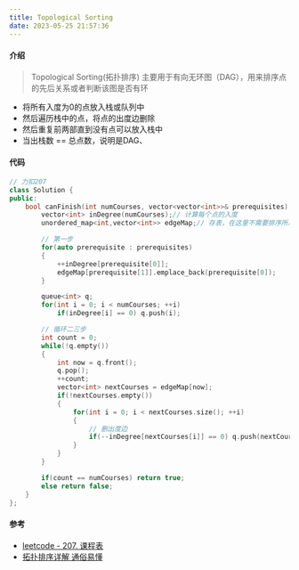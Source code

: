 ```yaml
---
title: Topological Sorting
date: 2023-05-25 21:57:36
---
```


#### 介绍

> Topological Sorting(拓扑排序) 主要用于有向无环图（DAG），用来排序点的先后关系或者判断该图是否有环

- 将所有入度为0的点放入栈或队列中
- 然后遍历栈中的点，将点的出度边删除
- 然后重复前两部直到没有点可以放入栈中
- 当出栈数 == 总点数，说明是DAG、

#### 代码

```c++
// 力扣207
class Solution {
public:
    bool canFinish(int numCourses, vector<vector<int>>& prerequisites) {
        vector<int> inDegree(numCourses);// 计算每个点的入度
        unordered_map<int,vector<int>> edgeMap;// 存表，在这里不需要排序所以用unordered_map

        // 第一步
        for(auto prerequisite : prerequisites)
        {
            ++inDegree[prerequisite[0]];
            edgeMap[prerequisite[1]].emplace_back(prerequisite[0]);
        }

        queue<int> q;
        for(int i = 0; i < numCourses; ++i) 
            if(inDegree[i] == 0) q.push(i);

        // 循环二三步
        int count = 0;
        while(!q.empty())
        {
            int now = q.front();
            q.pop();
            ++count;
            vector<int> nextCourses = edgeMap[now];
            if(!nextCourses.empty())
            {
                for(int i = 0; i < nextCourses.size(); ++i) 
                {
                    // 删出度边
                    if(--inDegree[nextCourses[i]] == 0) q.push(nextCourses[i]);
                }
            }
        }

        if(count == numCourses) return true;
        else return false;
    }
};
```

#### 参考

- [leetcode - 207. 课程表](https://leetcode.cn/problems/course-schedule/)
- [拓扑排序详解 通俗易懂](https://zhuanlan.zhihu.com/p/339709006)
